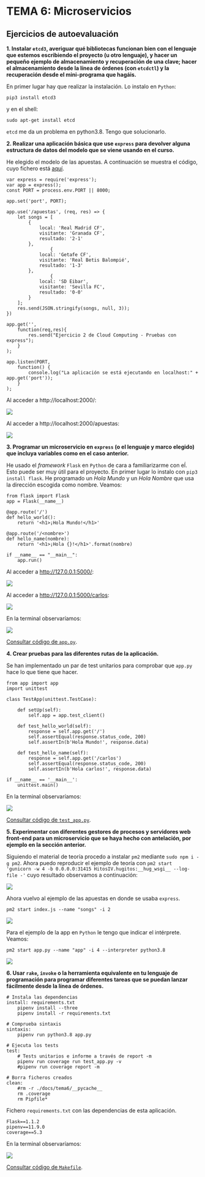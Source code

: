 # TEMA 6: Microservicios
## Ejercicios de autoevaluación

**1. Instalar `etcd3`, averiguar qué bibliotecas funcionan bien con el lenguaje que estemos escribiendo el proyecto (u otro lenguaje), y hacer un pequeño ejemplo de almacenamiento y recuperación de una clave; hacer el almacenamiento desde la línea de órdenes (con `etcdctl`) y la recuperación desde el mini-programa que hagáis.**

En primer lugar hay que realizar la instalación. Lo instalo en `Python`:

```
pip3 install etcd3
```

y en el shell:

```
sudo apt-get install etcd
```

`etcd` me da un problema en python3.8. Tengo que solucionarlo.

**2. Realizar una aplicación básica que use `express` para devolver alguna estructura de datos del modelo que se viene usando en el curso.**

He elegido el modelo de las apuestas. A continuación se muestra el código, cuyo fichero está [aquí](./docs/tema6/express/app.js).

```
var express = require('express');
var app = express();
const PORT = process.env.PORT || 8000;

app.set('port', PORT);

app.use('/apuestas', (req, res) => {
    let songs = [
        {
            local: 'Real Madrid CF',
            visitante: 'Granada CF',
            resultado: '2-1'
        },
				{
            local: 'Getafe CF',
            visitante: 'Real Betis Balompié',
            resultado: '1-3'
        },
				{
            local: 'SD Eibar',
            visitante: 'Sevilla FC',
            resultado: '0-0'
        }
    ];
    res.send(JSON.stringify(songs, null, 3));
})

app.get('',
	function(req,res){
		res.send("Ejercicio 2 de Cloud Computing - Pruebas con express");
	}
);

app.listen(PORT,
	function() {
		console.log("La aplicación se está ejecutando en localhost:" + app.get('port'));
	}
);
```

Al acceder a http://localhost:2000/:

![](./images/tema6/get.png)

Al acceder a http://localhost:2000/apuestas:

![](./images/tema6/apuestas.png)

**3. Programar un microservicio en `express` (o el lenguaje y marco elegido) que incluya variables como en el caso anterior.**

He usado el *framework* `Flask` en `Python` de cara a familiarizarme con eĺ. Esto puede ser muy útil para el proyecto. En primer lugar lo instalo con `pip3 install flask`. He programado un *Hola Mundo* y un *Hola Nombre* que usa la dirección escogida como nombre. Veamos:

```
from flask import Flask
app = Flask(__name__)

@app.route('/')
def hello_world():
    return '<h1>¡Hola Mundo!</h1>'

@app.route('/<nombre>')
def hello_name(nombre):
    return '<h1>¡Hola {}!</h1>'.format(nombre)

if __name__ == "__main__":
    app.run()
```

Al acceder a http://127.0.0.1:5000/:

![](./images/tema6/hola_mundo.png)

Al acceder a http://127.0.0.1:5000/carlos:

![](./images/tema6/hola_nombre.png)

En la terminal observaríamos:

![](./images/tema6/flask.png)

[Consultar código de `app.py`](./docs/tema6/app.py).

**4. Crear pruebas para las diferentes rutas de la aplicación.**

Se han implementado un par de test unitarios para comprobar que `app.py` hace lo que tiene que hacer.

```
from app import app
import unittest

class TestApp(unittest.TestCase):

    def setUp(self):
        self.app = app.test_client()

    def test_hello_world(self):
        response = self.app.get('/')
        self.assertEqual(response.status_code, 200)
        self.assertIn(b'Hola Mundo!', response.data)

    def test_hello_name(self):
        response = self.app.get('/carlos')
        self.assertEqual(response.status_code, 200)
        self.assertIn(b'Hola carlos!', response.data)

if __name__ == '__main__':
    unittest.main()
```

En la terminal observaríamos:

![](./images/tema6/test_flask.png)

[Consultar código de `test_app.py`](./docs/tema6/test_app.py).

**5. Experimentar con diferentes gestores de procesos y servidores web front-end para un microservicio que se haya hecho con antelación, por ejemplo en la sección anterior.**

Siguiendo el material de teoría procedo a instalar `pm2` mediante `sudo npm i -g pm2`. Ahora puedo reproducir el ejemplo de teoría con `pm2 start 'gunicorn -w 4 -b 0.0.0.0:31415 HitosIV.hugitos:__hug_wsgi__ --log-file -'` cuyo resultado observamos a continuación:

![](./images/tema6/pm2_guicorn.png)

Ahora vuelvo al ejemplo de las apuestas en donde se usaba `express`.

```
pm2 start index.js --name "songs" -i 2
```

![](./images/tema6/pm2_express.png)

Para el ejemplo de la app en `Python` le tengo que indicar el intérprete. Veamos:

```
pm2 start app.py --name "app" -i 4 --interpreter python3.8
```

![](./images/tema6/pm2_python.png)

**6. Usar `rake`, `invoke` o la herramienta equivalente en tu lenguaje de programación para programar diferentes tareas que se puedan lanzar fácilmente desde la línea de órdenes.**

```
# Instala las dependencias
install: requirements.txt
	pipenv install --three
	pipenv install -r requirements.txt

# Comprueba sintaxis
sintaxis:
	pipenv run python3.8 app.py

# Ejecuta los tests
test:
	# Tests unitarios e informe a través de report -m
	pipenv run coverage run test_app.py -v
	#pipenv run coverage report -m

# Borra ficheros creados
clean:
	#rm -r ./docs/tema6/__pycache__
	rm .coverage
	rm Pipfile*
```

Fichero `requirements.txt` con las dependencias de esta aplicación.

```
Flask==1.1.2
pipenv==11.9.0
coverage==5.3
```

En la terminal observaríamos:

![](./images/tema6/makefile.png)

[Consultar código de `Makefile`](./docs/tema6/Makefile).
